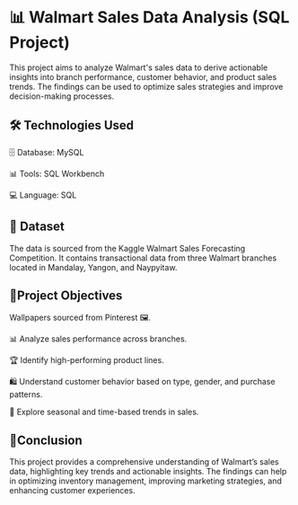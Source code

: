 
# 📊 Walmart Sales Data Analysis (SQL Project)

This project aims to analyze Walmart's sales data to derive actionable insights into branch performance, customer behavior, and product sales trends. The findings can be used to optimize sales strategies and improve decision-making processes.
## 🛠️ Technologies Used

🗄️ Database: MySQL

📊 Tools: SQL Workbench

💻 Language: SQL
## 📂 Dataset

The data is sourced from the Kaggle Walmart Sales Forecasting Competition. It contains transactional data from three Walmart branches located in Mandalay, Yangon, and Naypyitaw.

## 🎯Project Objectives
Wallpapers sourced from Pinterest 🖼️.

📊 Analyze sales performance across branches.

🏆 Identify high-performing product lines.

🛍️ Understand customer behavior based on type, gender, and purchase patterns.

📅 Explore seasonal and time-based trends in sales.
##  📌Conclusion

This project provides a comprehensive understanding of Walmart’s sales data, highlighting key trends and actionable insights. The findings can help in optimizing inventory management, improving marketing strategies, and enhancing customer experiences.
